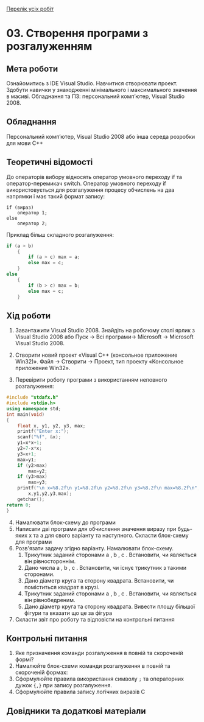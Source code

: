 [Перелік усіх робіт](README.md)

# 03. Створення програми з розгалуженням

## Мета роботи 

Ознайомитись з IDE Visual Studio. Навчитися створювати проект. Здобути навички у знаходженнi мінімального і максимального значення в масиві.
Обладнання та ПЗ: персональний комп’ютер, Visual Studio 2008.

## Обладнання

Персональний комп’ютер, Visual Studio 2008 або інша середа розробки для мови C++


## Теоретичні відомості

До операторів вибору відносять оператор умовного переходу if та оператор-перемикач switch. Оператор умовного переходу if використовується для розгалуження процесу обчислень на два напрямки і має такий формат запису:
```
if (вираз) 
	оператор 1;
else
	оператор 2;
```
Приклад більш складного розгалуження:
```cpp
if (а > b)
	{ 
		if (а > с) max = а;
		else max = с; 
	}
else 
	{
		if (b > c) max = b;
		else max = c; 
	}
```



## Хід роботи


1. Завантажити Visual Studio 2008. Знайдіть на робочому столі ярлик з Visual Studio 2008 або Пуск → Всі програми→ Microsoft → Microsoft Visual Studio 2008.

2. Створити новий проект «Visual C++ (консольное приложение Win32)». Файл → Cтворити → Проект, тип проекту «Консольное приложение Win32».

3. Перевірити роботу програми з використанням неповного розгалуження:
```cpp
#include "stdafx.h"
#include <stdio.h>
using namespace std;
int main(void)
{   
	float x, y1, y2, y3, max;
	printf("Enter x:");   
	scanf("%f", &x);
	y1=x*x+1; 
	y2=7-x*x;  
	y3=x+1;
	max=y1;   
	if (y2>max)  
	    max=y2;  
	if (y3>max)   
	    max=y3; 
	printf("\n x=%8.2f\n y1=%8.2f\n y2=%8.2f\n y3=%8.2f\n max=%8.2f\n",
		x,y1,y2,y3,max); 
	getchar();
return 0;
}
```
4. Намалювати блок-схему до програми
5. Написати дві програми для обчислення значення виразу при будь-яких х та а для свого варіанту та наступного. Скласти блок-схему для програми
6. Розв'язати задачу згідно варіанту. Намалювати блок-схему.
	1. Трикутник заданий сторонами а , b , с . Встановити, чи являється він рівностороннім.      
	2. Дано числа а , b , с . Встановити, чи існує трикутник з такими сторонами.   
	3. Дано діаметр круга та сторону квадрата. Встановити, чи поміститься квадрат в крузі. 
	4. Трикутник заданий сторонами а , b , с . Встановити, чи являється він рівнобедреним. 
	5. Дано діаметр круга та сторону квадрата. Вивести площу більшої фігури та вказати що це за фігура 
7. Скласти звіт про роботу та відповісти на контрольні питання

## Контрольні питання

1.	Яке призначення команди розгалуження в повній та скороченій формі?
2.	Намалюйте блок-схеми команди розгалуження в повній та скороченій формах: 
3.	Сформулюйте правила використання  символу `;` та операторних дужок `{,}` при запису розгалуження. 
4.	Сформулюйте правила запису логічних виразів С

## Довідники та додаткові матеріали